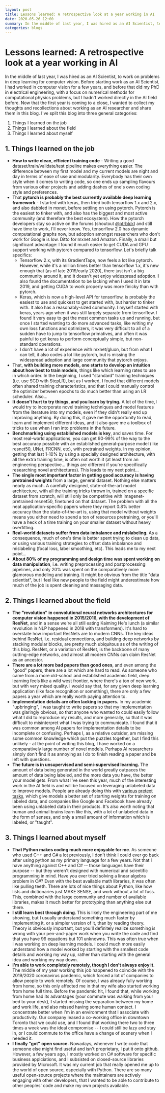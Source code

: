 ```yaml
---
layout: post
title: Lessons learned: A retrospective look at a year working in AI
date: 2020-05-26 12:00
summary: In the middle of last year, I was hired as an AI Scientist, to work on problems in deep learning for computer vision. Before starting work as an AI Scientist, I had worked in computer vision for a few years, and before that did my PhD in electrical engineering, with a focus on numerical methods for computational physics problems, but I hadn't worked directly in the AI field before. Now that the first year is coming to a close, I wanted to collect my thoughts and recollections about working as an AI researcher and share them in this blog...
categories: blogs
---
```


# Lessons learned: A retrospective look at a year working in AI

In the middle of last year, I was hired as an AI Scientist, to work on problems in deep learning for computer vision. Before starting work as an AI Scientist, I had worked in computer vision for a few years, and before that did my PhD in electrical engineering, with a focus on numerical methods for computational physics problems, but I hadn't worked directly in the AI field before. Now that the first year is coming to a close, I wanted to collect my thoughts and recollections about working as an AI researcher and share them in this blog. I've split this blog into three general categories:

1. Things I learned on the job
2. Things I learned about the field
3. Things I learned about myself

## 1. Things I learned on the job

- **How to write clean, efficient training code** - Writing a good dataset/train/validate/test pipeline makes everything easier. The difference between my first model and my current models are night and day in terms of ease of use and modularity. Everybody has their own style when it comes to writing code, so one ends up sampling flavours from various other projects and adding dashes of one's own coding style and preferences.
- That **pytorch is probably the best currently available deep learning framework** - I started with keras, then tried both tensorflow 1.x and 2.x, and also dabbled in mxnet, before settling on using pytorch. Pytorch is the easiest to tinker with, and also has the biggest and most active community (and therefore the best ecosystem). How the pytorch developers stay so active on the forums (shoutout [@ptrblck](https://discuss.pytorch.org/u/ptrblck)) and still have time to work, I'll never know. Yes, tensorflow 2.0 has dynamic computational graphs now, but adoption amongst researchers who don't work for Google is low. Ditto for mxnet and Amazon. Finally, a small but significant advantage: I found it much easier to get CUDA and GPU support working with pytorch compared to tensorflow. Let's briefly talk specifics:
	- Tensorflow 2.x, with its GradientTape, now feels a lot like pytorch. However, while it's a million times better than tensorflow 1.x, it's new enough that (as of late 2019/early 2020), there just isn't a big community around it, and it doesn't yet enjoy widespread adoption. I also found the documentation to be lacking when I used it in late 2019, and getting CUDA to work properly was more finicky than with pytorch.
	- Keras, which is now a high-level API for tensorflow, is probably the easiest to use and quickest to get started with, but harder to tinker with. It also has a reasonably-sized community. I myself started with keras, years ago when it was still largely separate from tensorflow. I found it very easy to get the most common tasks up and running, but once I started wanting to do more advanced tasks, like writing my own loss functions and optimizers, it was very difficult to all of a sudden have to jump to tensorflow primatives, and often it was painful to get keras to perform conceptually simple, but non-standard operations. 
	- I don't have a lot of experience with mxnet/gluon, but from what I can tell, it also codes a lot like pytorch, but is missing the widespread adoption and large community that pytorch enjoys.
- That, **with building more models, one starts to develop an intuition about how best to train models**, things like which learning rates to use in which order. In the beginning, I used "standard" training techniques (i.e. use SGD with StepLR), but as I worked, I found that different models often shared training characteristics, and that I could manually control the optimizer between epochs to do much better than using an LR scheduler. Also...
- **It doesn't hurt to try things, and you learn by trying.** A lot of the time, I would try to incorporate novel training techniques and model features from the literature into my models, even if they didn't really end up improving anything. By doing this, it gave me the opportunity to read, learn and implement different ideas, and it also gave me a toolbox of tricks to use when I ran into problems in the future.
- **Benchmarking using established models is key**, and saves time. For most real-world applications, you can get 90-99% of the way to the best accuracy possible with an established general-purpose model (like resnet50, UNet, FRCNN, etc), with pretrained weights. In my opinion, getting that last 1-10% by using a specially designed architecture, with all the extra training time, is often not worth it (at least from an engineering perspective... things are different if you're specifically researching novel architectures). This leads to my next point...
- **The single most important factor in getting good accuracy is having pretrained weights** from a large, general dataset. Nothing else matters nearly as much. A carefully designed, state-of-the-art model architecture, with all the training tricks thrown in, trained on a specific dataset from scratch, will still only be competitive with imagenet-pretrained resnet50, finetuned on that dataset. The problem with all the neat application-specific papers where they report 0.8% better accuracy than the state-of-the-art is, using that model without weights means you either need to spend a ton of resources pretraining, or you'll have a heck of a time training on your smaller dataset without heavy overfitting.
- **Real-world datasets suffer from data imbalance and mislabeling**. As a consequence, much of one's time is better spent trying to clean up data, or using various training strategies to offset data imbalance and mislabeling (focal loss, label smoothing, etc). This leads me to my next point...
- **About 80% of my programming and design time was spent working on data manipulation**, i.e. writing preprocessing and postprocessing pipelines, and only 20% was spent on the comparatively more glamorous modeling and training. It might be obvious from the title "data scientist", but I feel like new people to the field might underestimate how much of the job is spent cleaning and massaging data.

## 2. Things I learned about the field

- **The "revolution" in convolutional neural networks architectures for computer vision happened in 2015/2016, with the development of ResNet**, and in a sense we're all still eating Kaiming He's lunch (a similar revolution in NLP happened in 2018 with transformers). It's hard to overstate how important ResNets are to modern CNNs. The key ideas behind ResNet, i.e. residual connections, and building deep networks by stacking modular blocks, are pretty much ubiquitous as of the writing of this blog. ResNet, or a variation of ResNet, is the backbone of many cutting-edge networks, and almost all modern CNNs can claim ResNet as an ancestor.
- **There are a lot more bad papers than good ones**, and even among the "good" papers, there are a lot which are hard to read. As someone who came from a more old-school and established academic field, deep learning feels like a wild west frontier, where there's a ton of new work, but with very mixed quality. I would say that, for any given deep learning application (like face recognition or something), there are only a few papers a year which are really worth paying attention to.
- **Implementation details are often lacking in papers.** In my academic "upbringing", I was taught to write papers so that my implementation was glaringly obvious, so that anyone who wanted to could easily follow what I did to reproduce my results, and more generally, so that it was difficult to misinterpret what I was trying to communicate. I found that it was common among AI papers for implementation details to be incomplete or confusing. Perhaps I, as a relative outsider, am missing some common knowledge which put the puzzles together, but I find this unlikely - at the point of writing this blog, I have worked on a comparatively large number of novel models. Perhaps AI researchers simply don't find it as annoying as I do to finish reading a paper and be left with questions.
- **The future is in unsupervised and semi-supervised learning.** The amount of data being generated in the world greatly outpaces the amount of data being labeled, and the more data you have, the better your model gets. From what I've seen this year, much of the interesting work in the AI field is and will be focused on leveraging unlabeled data to improve models. People are already doing this with [various](https://arxiv.org/pdf/1603.09246.pdf) [pretext](http://openaccess.thecvf.com/content_CVPR_2019/papers/Kolesnikov_Revisiting_Self-Supervised_Visual_Representation_Learning_CVPR_2019_paper.pdf) [tasks](http://openaccess.thecvf.com/content_ICCV_2019/papers/Caron_Unsupervised_Pre-Training_of_Image_Features_on_Non-Curated_Data_ICCV_2019_paper.pdf), which give models a better set of starting weights for training on labeled data, and companies like Google and Facebook have already been using unlabeled data in their products. It's also worth noting that human and animal brains learn like this, with a lot of unlabeled data in the form of senses, and only a small amount of information which is labeled, or "taught".

## 3. Things I learned about myself

- **That Python makes coding much more enjoyable for me**. As someone who used C++ and C# a lot previously, I don't think I could ever go back after using python as my primary language for a few years. Not that I have anything against C++ and C# -- those languages have their purpose -- but they weren't designed with numerical and scientific programming in mind. Have you ever tried solving a linear algebra problem in C#? Even with the best available math libraries, it was often like pulling teeth. There are lots of nice things about Python, like how lists and dictionaries just MAKE SENSE, and work without a lot of fuss. This, combined with the large community and number of available libraries, makes it much better for prototyping than anything else out there.
- **I still learn best through doing**. This is likely the engineering part of me showing, but I usually understand something much faster by implementing it, or a simpler version of it, than by reading theory. Theory is obviously important, but you'll definitely realize something is wrong with your pen-and-paper work when you write the code and find that you have 99 equations but 101 unknowns. This was often true when I was working on deep learning models. I could much more easily understand how a model worked by starting with the smallest code details and working my way up, rather than starting with the general idea and working my way down.
- **I'm able to work completely remotely, though I don't always enjoy it.** The middle of my year working this job happened to coincide with the 2019/2020 coronavirus pandemic, which forced a lot of companies to allow people to work remotely. Of course, I was already fully working from home, so this only affected me in that my wife also started working from home full time. Before the pandemic hit, I found that, while working from home had its advantages (your commute was walking from your bed to your desk), I started missing the separation between my home and work life, and also missed having some human contact. I concentrate better when I'm in an environment that I associate with productivity. Our company leased a co-working office in downtown Toronto that we could use, and I found that working there two to three times a week was the ideal compromise -- I could still be lazy and stay in, or I could commute to the office have a change of scenery when I needed it.
- **I finally "got" open source.** Nowadays, whenever I write code that someone else might find useful and isn't proprietary, I put it onto github. However, a few years ago, I mostly worked on C# software for specific business applciations, and I subsisted on closed-source libraries provided by Microsoft. It was my current job that really opened me up to the world of open source, especially with Python. There are so many useful open-source projects where the maintainers are actively engaging with other developers, that I wanted to be able to contribute to other peoples' code and make my own projects available.